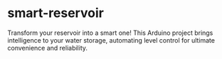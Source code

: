 # smart-reservoir
Transform your reservoir into a smart one! This Arduino project brings intelligence to your water storage, automating level control for ultimate convenience and reliability.
